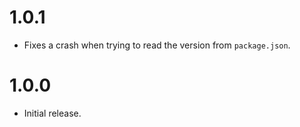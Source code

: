 # 1.0.1

* Fixes a crash when trying to read the version from `package.json`.

# 1.0.0

* Initial release.
